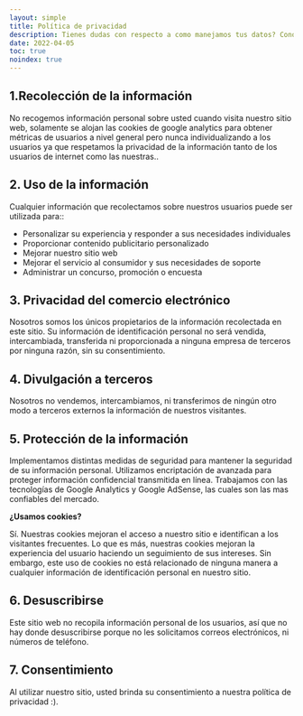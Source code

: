 ```yaml
---
layout: simple
title: Política de privacidad
description: Tienes dudas con respecto a como manejamos tus datos? Conoce la política de privacidad del JMSalazar.dev, feliz de leer tus comentarios.
date: 2022-04-05
toc: true
noindex: true
---
```


## 1.Recolección de la información

No recogemos información personal sobre usted cuando visita nuestro sitio web, solamente se alojan las cookies de google analytics para obtener métricas de usuarios a nivel general pero nunca individualizando a los usuarios ya que respetamos la privacidad de la información tanto de los usuarios de internet como las nuestras..

## 2. Uso de la información

Cualquier información que recolectamos sobre nuestros usuarios puede ser utilizada para::

- Personalizar su experiencia y responder a sus necesidades individuales
- Proporcionar contenido publicitario personalizado
- Mejorar nuestro sitio web
- Mejorar el servicio al consumidor y sus necesidades de soporte
- Administrar un concurso, promoción o encuesta

## 3. Privacidad del comercio electrónico

Nosotros somos los únicos propietarios de la información recolectada en este sitio. Su información de identificación personal no será vendida, intercambiada, transferida ni proporcionada a ninguna empresa de terceros por ninguna razón, sin su consentimiento.

## 4. Divulgación a terceros

Nosotros no vendemos, intercambiamos, ni transferimos de ningún otro modo a terceros externos la información de nuestros visitantes.

## 5. Protección de la información

Implementamos distintas medidas de seguridad para mantener la seguridad de su información personal. Utilizamos encriptación de avanzada para proteger información confidencial transmitida en línea. Trabajamos con las tecnologías de Google Analytics y Google AdSense, las cuales son las mas confiables del mercado.

**¿Usamos cookies?**

Sí. Nuestras cookies mejoran el acceso a nuestro sitio e identifican a los visitantes frecuentes. Lo que es más, nuestras cookies mejoran la experiencia del usuario haciendo un seguimiento de sus intereses. Sin embargo, este uso de cookies no está relacionado de ninguna manera a cualquier información de identificación personal en nuestro sitio.

## 6. Desuscribirse

Este sitio web no recopila información personal de los usuarios, así que no hay donde desuscribirse porque no les solicitamos correos electrónicos, ni números de teléfono.

## 7. Consentimiento

Al utilizar nuestro sitio, usted brinda su consentimiento a nuestra política de privacidad :).
